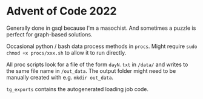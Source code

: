 # Advent of Code 2022

Generally done in gsql because I'm a masochist. And sometimes a puzzle is perfect for graph-based solutions.

Occasional python / bash data process methods in `procs`. Might require `sudo chmod +x procs/xxx.sh` to allow it to run directly. 

All proc scripts look for a file of the form `dayN.txt` in `/data/` and writes to 
the same file name in `/out_data`. The output folder might need to be manually 
created with e.g. `mkdir out_data`. 

`tg_exports` contains the autogenerated loading job code. 